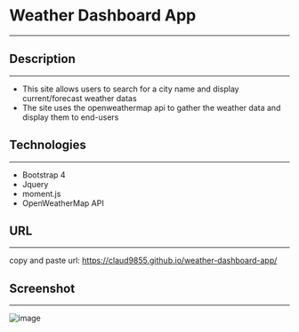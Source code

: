 # Weather Dashboard App
-----------------------

## Description
---------------
- This site allows users to search for a city name and display current/forecast weather datas
- The site uses the openweathermap api to gather the weather data and display them to end-users

## Technologies
----------------
- Bootstrap 4
- Jquery
- moment.js
- OpenWeatherMap API

 ## URL
 -------
 copy and paste url: https://claud9855.github.io/weather-dashboard-app/

 ## Screenshot
 --------------
 ![image](https://user-images.githubusercontent.com/37052240/185541102-0d1a67c7-bb59-45a9-8fe9-923d50eb7c0e.png)
